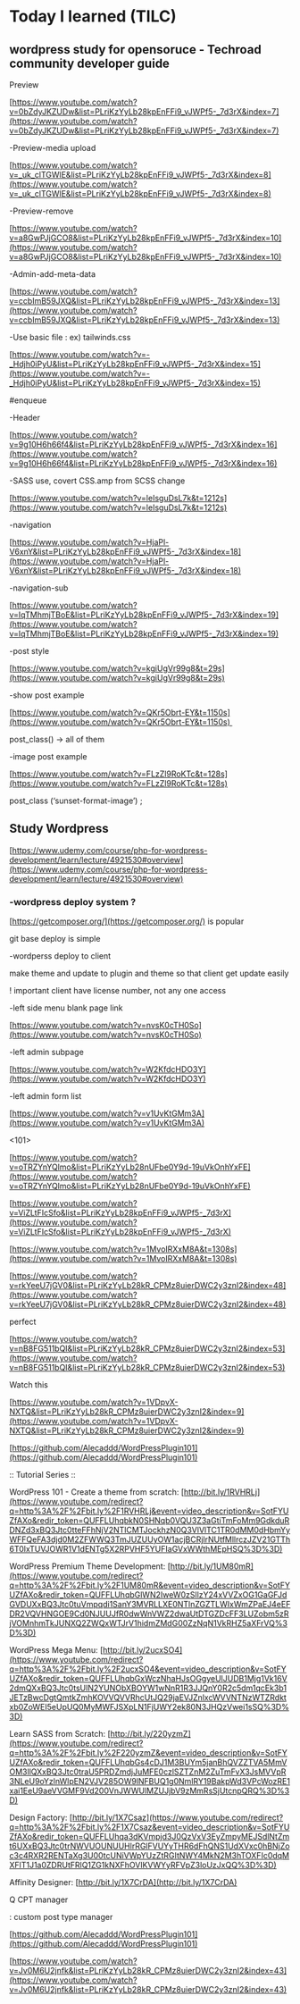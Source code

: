 # Today I learned (TILC)

## wordpress study for opensoruce - Techroad community developer guide

Preview

[https://www.youtube.com/watch?v=0bZdyJKZUDw&list=PLriKzYyLb28kpEnFFi9_vJWPf5-_7d3rX&index=7](https://www.youtube.com/watch?v=0bZdyJKZUDw&list=PLriKzYyLb28kpEnFFi9_vJWPf5-_7d3rX&index=7)

-Preview-media upload

[https://www.youtube.com/watch?v=_uk_clTGWlE&list=PLriKzYyLb28kpEnFFi9_vJWPf5-_7d3rX&index=8](https://www.youtube.com/watch?v=_uk_clTGWlE&list=PLriKzYyLb28kpEnFFi9_vJWPf5-_7d3rX&index=8)

-Preview-remove

[https://www.youtube.com/watch?v=a8GwPJjGCO8&list=PLriKzYyLb28kpEnFFi9_vJWPf5-_7d3rX&index=10](https://www.youtube.com/watch?v=a8GwPJjGCO8&list=PLriKzYyLb28kpEnFFi9_vJWPf5-_7d3rX&index=10)

-Admin-add-meta-data

[https://www.youtube.com/watch?v=ccbImB59JXQ&list=PLriKzYyLb28kpEnFFi9_vJWPf5-_7d3rX&index=13](https://www.youtube.com/watch?v=ccbImB59JXQ&list=PLriKzYyLb28kpEnFFi9_vJWPf5-_7d3rX&index=13)

-Use basic file : ex) tailwinds.css

[https://www.youtube.com/watch?v=-_Hdjh0iPyU&list=PLriKzYyLb28kpEnFFi9_vJWPf5-_7d3rX&index=15](https://www.youtube.com/watch?v=-_Hdjh0iPyU&list=PLriKzYyLb28kpEnFFi9_vJWPf5-_7d3rX&index=15)

#enqueue

-Header

[https://www.youtube.com/watch?v=9g10H6h66f4&list=PLriKzYyLb28kpEnFFi9_vJWPf5-_7d3rX&index=16](https://www.youtube.com/watch?v=9g10H6h66f4&list=PLriKzYyLb28kpEnFFi9_vJWPf5-_7d3rX&index=16)

-SASS use, covert CSS.amp from SCSS change

[https://www.youtube.com/watch?v=leIsguDsL7k&t=1212s](https://www.youtube.com/watch?v=leIsguDsL7k&t=1212s)

-navigation

[https://www.youtube.com/watch?v=HjaPl-V6xnY&list=PLriKzYyLb28kpEnFFi9_vJWPf5-_7d3rX&index=18](https://www.youtube.com/watch?v=HjaPl-V6xnY&list=PLriKzYyLb28kpEnFFi9_vJWPf5-_7d3rX&index=18)

-navigation-sub

[https://www.youtube.com/watch?v=IqTMhmjTBoE&list=PLriKzYyLb28kpEnFFi9_vJWPf5-_7d3rX&index=19](https://www.youtube.com/watch?v=IqTMhmjTBoE&list=PLriKzYyLb28kpEnFFi9_vJWPf5-_7d3rX&index=19)

-post style

[https://www.youtube.com/watch?v=kgiUgVr99g8&t=29s](https://www.youtube.com/watch?v=kgiUgVr99g8&t=29s)

-show post example

[https://www.youtube.com/watch?v=QKr5Obrt-EY&t=1150s](https://www.youtube.com/watch?v=QKr5Obrt-EY&t=1150s) 

post_class() -> all of them

-image post example

[https://www.youtube.com/watch?v=FLzZl9RoKTc&t=128s](https://www.youtube.com/watch?v=FLzZl9RoKTc&t=128s)

post_class (‘sunset-format-image’) ;

## **Study Wordpress**

[https://www.udemy.com/course/php-for-wordpress-development/learn/lecture/4921530#overview](https://www.udemy.com/course/php-for-wordpress-development/learn/lecture/4921530#overview)

### -wordpress deploy system ?

[https://getcomposer.org/](https://getcomposer.org/) is popular

git base deploy is simple 

-wordperss deploy to client

make theme and update to plugin and theme so that client get update easily 

! important client have license number, not any one access 

<admin page>

-left side menu blank page link

[https://www.youtube.com/watch?v=nvsK0cTH0So](https://www.youtube.com/watch?v=nvsK0cTH0So)

-left admin subpage

[https://www.youtube.com/watch?v=W2KfdcHDO3Y](https://www.youtube.com/watch?v=W2KfdcHDO3Y)

-left admin form list

[https://www.youtube.com/watch?v=v1UvKtGMm3A](https://www.youtube.com/watch?v=v1UvKtGMm3A)

<101>

[https://www.youtube.com/watch?v=oTRZYnYQlmo&list=PLriKzYyLb28nUFbe0Y9d-19uVkOnhYxFE](https://www.youtube.com/watch?v=oTRZYnYQlmo&list=PLriKzYyLb28nUFbe0Y9d-19uVkOnhYxFE)

<theme>

[https://www.youtube.com/watch?v=ViZLtFIcSfo&list=PLriKzYyLb28kpEnFFi9_vJWPf5-_7d3rX](https://www.youtube.com/watch?v=ViZLtFIcSfo&list=PLriKzYyLb28kpEnFFi9_vJWPf5-_7d3rX)

<form>

[https://www.youtube.com/watch?v=1MvoIRXxM8A&t=1308s](https://www.youtube.com/watch?v=1MvoIRXxM8A&t=1308s)

<form2>

[https://www.youtube.com/watch?v=rkYeeU7jGV0&list=PLriKzYyLb28kR_CPMz8uierDWC2y3znI2&index=48](https://www.youtube.com/watch?v=rkYeeU7jGV0&list=PLriKzYyLb28kR_CPMz8uierDWC2y3znI2&index=48)

<form3> perfect

[https://www.youtube.com/watch?v=nB8FG511bQI&list=PLriKzYyLb28kR_CPMz8uierDWC2y3znI2&index=53](https://www.youtube.com/watch?v=nB8FG511bQI&list=PLriKzYyLb28kR_CPMz8uierDWC2y3znI2&index=53)

Watch this

[https://www.youtube.com/watch?v=1VDpvX-NXTQ&list=PLriKzYyLb28kR_CPMz8uierDWC2y3znI2&index=9](https://www.youtube.com/watch?v=1VDpvX-NXTQ&list=PLriKzYyLb28kR_CPMz8uierDWC2y3znI2&index=9)

<Github>

[https://github.com/Alecaddd/WordPressPlugin101](https://github.com/Alecaddd/WordPressPlugin101)

<Learn More>

:: Tutorial Series ::

WordPress 101 - Create a theme from scratch: [http://bit.ly/1RVHRLj](https://www.youtube.com/redirect?q=http%3A%2F%2Fbit.ly%2F1RVHRLj&event=video_description&v=SotFYUZfAXo&redir_token=QUFFLUhqbkN0SHNqb0VQU3Z3aGtiTmFoMm9GdkduRDNZd3xBQ3Jtc0tteFFhNjV2NTlCMTJockhzN0Q3VlVlTC1TR0dMM0dHbmYyWFFQeFA3djd0M2ZFWWQ3TmJUZUUyOW1acjBCRjlrNUtfMllrczJZV21GTTh6T0lxTUVJOWR1V1dENTg5X2RPVHF5YUFIaGVxWWthMEpHSQ%3D%3D)

WordPress Premium Theme Development: [http://bit.ly/1UM80mR](https://www.youtube.com/redirect?q=http%3A%2F%2Fbit.ly%2F1UM80mR&event=video_description&v=SotFYUZfAXo&redir_token=QUFFLUhqbGlWN2IweW0zSllzY24xVVZxOG1GaGFJdGVDUXxBQ3Jtc0tuVmpqdi1SanY3MVRLLXE0NTlnZGZTLWIxWmZPaEJ4eEFDR2VQVHNGOE9Cd0NJUUJfR0dwWnVWZ2dwaUtDTGZDcFF3LUZobm5zRjVOMnhmTkJUNXQ2ZWQxWTJrV1hidmZMdG00ZzNqN1VkRHZ5aXFrVQ%3D%3D)

WordPress Mega Menu: [http://bit.ly/2ucxSO4](https://www.youtube.com/redirect?q=http%3A%2F%2Fbit.ly%2F2ucxSO4&event=video_description&v=SotFYUZfAXo&redir_token=QUFFLUhqbGxWczNhaHJsOGgyeUlJUDB1Mjg1Vk16V2dmQXxBQ3Jtc0tsUlN2YUNObXBOYW1wNnR1R3JJQnY0R2c5dm1qcEk3b1JETzBwcDgtQmtkZmhKOVVQVVRhcUtJQ29jaEVJZnlxcWVVNTNzWTZRdktxb0ZoWEI5eUpUQ0MyMWFJSXpLN1FjUWY2ek80N3JHQzVwei1sSQ%3D%3D)

Learn SASS from Scratch: [http://bit.ly/220yzmZ](https://www.youtube.com/redirect?q=http%3A%2F%2Fbit.ly%2F220yzmZ&event=video_description&v=SotFYUZfAXo&redir_token=QUFFLUhqbGs4cDJ1M3BUYm5janBhQVZZTVA5MmVOM3llQXxBQ3Jtc0traU5PRDZmdjJuMFE0czlSZTZnM2ZuTmFvX3JsMVVpR3NLeU9oYzlnWlpEN2VJV285OW9lNFBUQ1g0NmlRY19BakpWd3VPcWozRE1xai1EeU9aeVVGMF9Vd200VnJWWUlMZUJjbV9zMmRsSjUtcnpQRQ%3D%3D)

Design Factory: [http://bit.ly/1X7Csaz](https://www.youtube.com/redirect?q=http%3A%2F%2Fbit.ly%2F1X7Csaz&event=video_description&v=SotFYUZfAXo&redir_token=QUFFLUhqa3dKVmpjd3J0QzVxV3EyZmpyMEJSdlNtZmt6UXxBQ3Jtc0trNWVUOUNUUHlrRGlFVUYyTHR6dFhQNS1UdXVxc0hBNjZoc3c4RXR2RENTaXg3U00tcUNiVWpYUzZtRGItNWY4MkN2M3hTOXFIc0dqMXFlT1J1a0ZDRUtFRlQ1ZG1kNXFhOVlKVWYyRFVpZ3loUzJxQQ%3D%3D)

Affinity Designer: [http://bit.ly/1X7CrDA](http://bit.ly/1X7CrDA)

Q CPT manager

: custom post type manager

<Github>

[https://github.com/Alecaddd/WordPressPlugin101](https://github.com/Alecaddd/WordPressPlugin101)

<Videos>

[https://www.youtube.com/watch?v=Jv0M6U2jnfk&list=PLriKzYyLb28kR_CPMz8uierDWC2y3znI2&index=43](https://www.youtube.com/watch?v=Jv0M6U2jnfk&list=PLriKzYyLb28kR_CPMz8uierDWC2y3znI2&index=43)